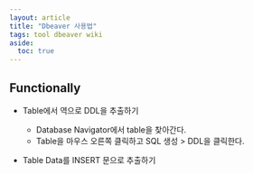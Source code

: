 ```yaml
---
layout: article
title: "Dbeaver 사용법"
tags: tool dbeaver wiki
aside:
  toc: true
---
```


## Functionally

- Table에서 역으로 DDL을 추출하기
  - Database Navigator에서 table을 찾아간다.
  - Table을 마우스 오른쪽 클릭하고 SQL 생성 > DDL을 클릭한다.

- Table Data를 INSERT 문으로 추출하기

